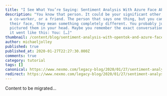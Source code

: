 ```yaml
---
title: "I See What You’re Saying: Sentiment Analysis With Azure Face API and Vonage"
description: "You know that person. It could be your significant other, a child,
  a co-worker, or a friend. The person that says one thing, but you can tell by
  their face, they mean something completely different. You probably just
  pictured them in your head. Maybe you remember the exact conversation. Perhaps
  it went like this: You: […]"
thumbnail: /content/blog/sentiment-analysis-with-opentok-and-azure-face-api-dr/Blog_Sentiment-Analysis_Azure_1200x600.png
author: michaeljolley
published: true
published_at: 2020-01-27T22:27:30.000Z
comments: true
category: tutorial
tags: []
canonical: https://www.nexmo.com/legacy-blog/2020/01/27/sentiment-analysis-with-opentok-and-azure-face-api-dr
redirect: https://www.nexmo.com/legacy-blog/2020/01/27/sentiment-analysis-with-opentok-and-azure-face-api-dr
---
```


Content to be migrated...
